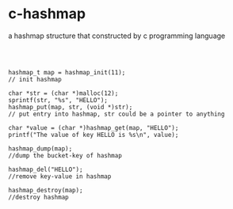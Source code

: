 # c-hashmap
a hashmap structure that constructed by c programming language

<br/>

<pre><code>
hashmap_t map = hashmap_init(11);
// init hashmap

char *str = (char *)malloc(12);
sprintf(str, "%s", "HELLO");
hashmap_put(map, str, (void *)str);
// put entry into hashmap, str could be a pointer to anything

char *value = (char *)hashmap_get(map, "HELLO");
printf("The value of key HELLO is %s\n", value);

hashmap_dump(map);
//dump the bucket-key of hashmap

hashmap_del("HELLO");
//remove key-value in hashmap

hashmap_destroy(map);
//destroy hashmap 
</code></pre>
